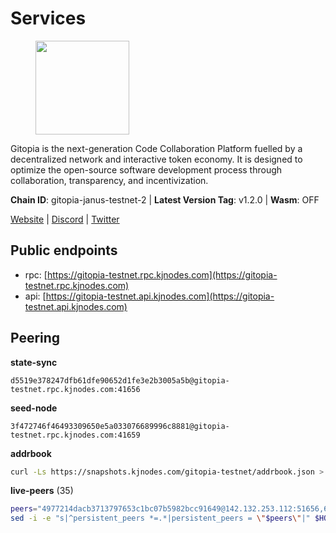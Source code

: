 # Services

<figure><img src="https://raw.githubusercontent.com/kj89/testnet_manuals/main/pingpub/logos/gitopia.png" width="150" alt=""><figcaption></figcaption></figure>

Gitopia is the next-generation Code Collaboration Platform fuelled by  a decentralized network and interactive token economy. It is designed  to optimize the open-source software development process through  collaboration, transparency, and incentivization.

**Chain ID**: gitopia-janus-testnet-2 | **Latest Version Tag**: v1.2.0 | **Wasm**: OFF

[Website](https://gitopia.com/) | [Discord](https://discord.gg/hFTXCGNYDZ) | [Twitter](https://twitter.com/gitopiaDAO)


## Public endpoints

* rpc: [https://gitopia-testnet.rpc.kjnodes.com](https://gitopia-testnet.rpc.kjnodes.com)
* api: [https://gitopia-testnet.api.kjnodes.com](https://gitopia-testnet.api.kjnodes.com)

## Peering

**state-sync**

```text
d5519e378247dfb61dfe90652d1fe3e2b3005a5b@gitopia-testnet.rpc.kjnodes.com:41656
```

**seed-node**

```text
3f472746f46493309650e5a033076689996c8881@gitopia-testnet.rpc.kjnodes.com:41659
```

**addrbook**
```bash
curl -Ls https://snapshots.kjnodes.com/gitopia-testnet/addrbook.json > $HOME/.gitopia/config/addrbook.json
```

**live-peers** (35)
```bash
peers="4977214dacb3713797653c1bc07b5982bcc91649@142.132.253.112:51656,63381c5528ed8ca93f9ba31008a9630d21b29a97@142.132.152.46:46656,a6f4fd8efe8a575a15e25652ecebce3fa1ed62a0@213.239.217.52:35656,1fee6e7fd077911abab93739f6bf13c62dedbf20@178.62.204.49:26656,e88708f6bda2af195f0ec48b9868e588ead964fb@144.91.82.239:26656,3727a897b2255c8a2872223af6eb3b9a36d97829@38.242.134.10:10656,d3fe4d63101e72c4cc5fd1114b57d36b759c0402@164.92.72.200:26656,591318ade07c267271bb27790acec9e80dc1ce14@65.21.105.9:26656,7182dfadba43a9a3b35f6862e63f75be20c8b1db@95.217.214.125:41656,d238167163e6d34ff8a500afe23386160805d387@193.46.243.144:36656,4432d927cd43ac192701830bed2ba589c6602a7e@165.227.148.44:26656,b5fbf2633a1d00c4e0e62f1e0012f8e72af15aa9@185.218.124.169:26656,a4b24424b94edf6e2b36389b550d5648946535be@178.62.206.89:26656,5c74fe6868cda2003926c0a6299c9cebec5c4d1a@65.21.239.60:41656,798cf016b5150592badc8257402312fc50b7361d@65.108.45.200:26878,fb0a1c5dbc329b1b0ae3dac6776df4eb5f2072f6@79.137.248.142:26656,2831a266add6225c585d776f2c11bb52cf7d109a@212.90.121.237:26656,b6651c7b043ef4bdccd7906b0f06de2bbdfe8a60@193.46.243.75:26656,b0eedc8261b3cc7a800cd840bffb9c19b67a05ec@85.190.246.96:26656,d5519e378247dfb61dfe90652d1fe3e2b3005a5b@65.109.68.190:41656,e9e671e22d794a4f80e32133905c83585b057a5d@86.48.3.0:26656,2f58a44c9ce9dcdf81e2eaed7cd808ebefe222a7@38.242.243.111:26656,9bb344d83fc1fafc4bce6b8e4a95b82f37ac4f31@82.208.20.136:26656,292c099fc654a1331d3b62a1b939f867b62ef434@45.85.147.242:656,c865b9d2e12a2388746aa69dda076db984e74c3f@104.248.249.197:26656,f0b8227e40f25eaec0e25b9e91ca199d2d9a1ecb@167.86.94.177:656,926b47f8d786e544ec3a9200c61b5b04729a9d57@199.175.98.127:41656,66f94651fb02f277c90c605a38df549d3c0a9269@75.119.151.217:26656,f97115243c6291081b546e8d59f51e5ecede4168@149.102.155.225:26656,bc8a2179df7d5db14504e64cfba8ad4e3d3ce0e4@38.242.156.105:26656,200b0594c8bfd86c1fc2a5b5c72e266139f3b193@62.171.140.239:26656,b44d4fd0799d2c06fbec0257b376c0520bdb226a@185.250.37.147:41656,d15e22d7be8ba1b97ff429cf87fea2af41450b37@149.102.134.212:41656,5f045d143cdf9ac78821e848cb10f9c861f5e272@89.117.56.126:24256,299787b65bc3f176cdfc126af491c282f8e33a85@164.92.107.81:26656"
sed -i -e "s|^persistent_peers *=.*|persistent_peers = \"$peers\"|" $HOME/.gitopia/config/config.toml
```
